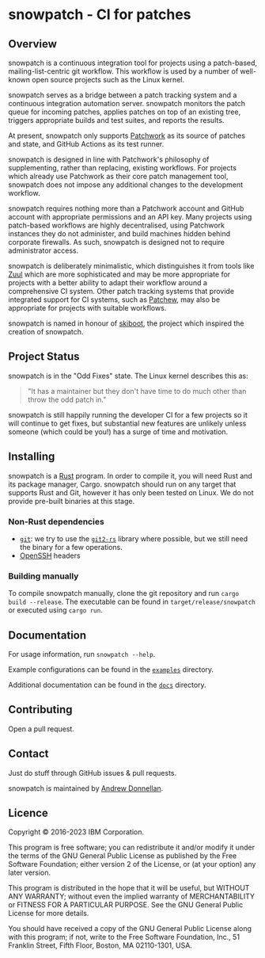 snowpatch - CI for patches
==========================

Overview
-------

snowpatch is a continuous integration tool for projects using a patch-based,
mailing-list-centric git workflow. This workflow is used by a number of
well-known open source projects such as the Linux kernel.

snowpatch serves as a bridge between a patch tracking system and a continuous
integration automation server. snowpatch monitors the patch queue for incoming
patches, applies patches on top of an existing tree, triggers appropriate
builds and test suites, and reports the results.

At present, snowpatch only supports
[Patchwork](http://jk.ozlabs.org/projects/patchwork/) as its source of patches 
and state, and GitHub Actions as its test runner.

snowpatch is designed in line with Patchwork's philosophy of supplementing,
rather than replacing, existing workflows. For projects which already use
Patchwork as their core patch management tool, snowpatch does not impose any
additional changes to the development workflow.

snowpatch requires nothing more than a Patchwork account and GitHub account
with appropriate permissions and an API key. Many projects using patch-based
workflows are highly decentralised, using Patchwork instances they do not
administer, and build machines hidden behind corporate firewalls. As such,
snowpatch is designed not to require administrator access.

snowpatch is deliberately minimalistic, which distinguishes it from tools like
[Zuul](https://zuul-ci.org) which are more sophisticated and may be more
appropriate for projects with a better ability to adapt their workflow around a
comprehensive CI system. Other patch tracking systems that provide integrated
support for CI systems, such as
[Patchew](https://github.com/patchew-project/patchew), may also be appropriate
for projects with suitable workflows.

snowpatch is named in honour of
[skiboot](https://github.com/open-power/skiboot), the project which inspired the
creation of snowpatch.


Project Status
--------------

snowpatch is in the "Odd Fixes" state.  The Linux kernel describes this as:

>"It has a maintainer but they don't have time to do much other than throw
>the odd patch in."

snowpatch is still happily running the developer CI for a few projects so it will
continue to get fixes, but substantial new features are unlikely unless someone
(which could be you!) has a surge of time and motivation.

Installing
----------

snowpatch is a [Rust](https://www.rust-lang.org) program.  In order to compile
it, you will need Rust and its package manager, Cargo.  snowpatch should run on
any target that supports Rust and Git, however it has only been tested on Linux.
We do not provide pre-built binaries at this stage.

### Non-Rust dependencies

* [`git`](https://git-scm.com): we try to use the
  [`git2-rs`](https://github.com/alexcrichton/git2-rs) library where
  possible, but we still need the binary for a few operations.
* [OpenSSH](https://www.openssh.com) headers

### Building manually

To compile snowpatch manually, clone the git repository and run `cargo build
--release`. The executable can be found in `target/release/snowpatch` or
executed using `cargo run`.


Documentation
-------------

For usage information, run `snowpatch --help`.

Example configurations can be found in the [`examples`](examples) directory.

Additional documentation can be found in the [`docs`](docs) directory.


Contributing
------------

Open a pull request.

Contact
------

Just do stuff through GitHub issues & pull requests.

snowpatch is maintained by
[Andrew Donnellan](mailto:ajd@linux.ibm.com).


Licence
-------
Copyright © 2016-2023 IBM Corporation.

This program is free software; you can redistribute it and/or modify it under
the terms of the GNU General Public License as published by the Free Software
Foundation; either version 2 of the License, or (at your option) any later
version.

This program is distributed in the hope that it will be useful, but WITHOUT ANY
WARRANTY; without even the implied warranty of MERCHANTABILITY or FITNESS FOR A
PARTICULAR PURPOSE.  See the GNU General Public License for more details.

You should have received a copy of the GNU General Public License along with
this program; if not, write to the Free Software Foundation, Inc., 51 Franklin
Street, Fifth Floor, Boston, MA 02110-1301, USA.
